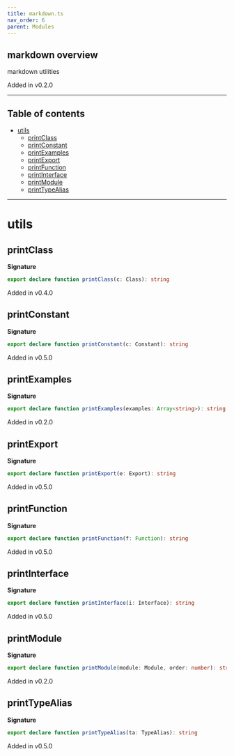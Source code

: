 ```yaml
---
title: markdown.ts
nav_order: 6
parent: Modules
---
```


## markdown overview

markdown utilities

Added in v0.2.0

---

<h2 class="text-delta">Table of contents</h2>

- [utils](#utils)
  - [printClass](#printclass)
  - [printConstant](#printconstant)
  - [printExamples](#printexamples)
  - [printExport](#printexport)
  - [printFunction](#printfunction)
  - [printInterface](#printinterface)
  - [printModule](#printmodule)
  - [printTypeAlias](#printtypealias)

---

# utils

## printClass

**Signature**

```ts
export declare function printClass(c: Class): string
```

Added in v0.4.0

## printConstant

**Signature**

```ts
export declare function printConstant(c: Constant): string
```

Added in v0.5.0

## printExamples

**Signature**

```ts
export declare function printExamples(examples: Array<string>): string
```

Added in v0.2.0

## printExport

**Signature**

```ts
export declare function printExport(e: Export): string
```

Added in v0.5.0

## printFunction

**Signature**

```ts
export declare function printFunction(f: Function): string
```

Added in v0.5.0

## printInterface

**Signature**

```ts
export declare function printInterface(i: Interface): string
```

Added in v0.5.0

## printModule

**Signature**

```ts
export declare function printModule(module: Module, order: number): string
```

Added in v0.2.0

## printTypeAlias

**Signature**

```ts
export declare function printTypeAlias(ta: TypeAlias): string
```

Added in v0.5.0
